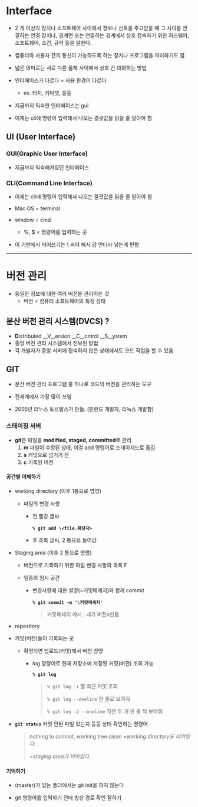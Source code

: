 # Interface

* 2 개 이상의 장치나 소프트웨어 사이에서 정보나 신호를 주고받을 때 그 사이를 연결하는 연결                                                                                                                                     장치나, 경계면 또는 연결하는 경계에서 상호 접속하기 위한 하드웨어, 소프트웨어, 조건, 규약 등을 말한다.
* 컴퓨터와 사용자 간의 통신이 가능하도록 하는 장치나 프로그램을 의미하기도 함.
* 넓은 의미로는 서로 다른 물체 사이에서 상호 간 대화하는 방법

* 인터페이스가 다르다 = 사용 환경이 다르다 
  * ex. 터치, 키마셋,  등등 

* 지금까지 익숙한 인터페이스는 gui
* 이제는 cli에 명령어 입력해서 나오는 결괏값을 읽을 줄 알아야 함 



## UI (User Interface)

### GUI(Graphic User Interface)

* 지금까지 익숙해져있던 인터페이스
  



### CLI(Command Line Interface)

* 이제는 cli에 명령어 입력해서 나오는 결괏값을 읽을 줄 알아야 함 
* Mac OS = terminal
* window = cmd
  * %, $ = 명령어를 입력하는 곳

* 이 기반에서 띄어쓰기는 \ 써야 해서 걍 언더바 넣는게 편함 





---





# 버전 관리

+ 동일한 정보에 대한 여러 버전을 관리하는 것
  * 버전 = 컴퓨터 소프트웨어의 특정 상태
    


## 분산 버전 관리 시스템(DVCS) ? 

+ **D**istributed __V__ersion __C__ontrol __S__ystem
+ 중앙 버전 관리 시스템에서 진보된 방법
+ 각 개발자가 중앙 서버에 접속하지 않은 상태에서도 코드 작업을 할 수 있음



## GIT

* 분산 버전 관리 프로그램 중 하나로 코드의 버전을 관리하는 도구

* 전세계에서 가장 많이 쓰임 

* 2005년 리누스 토르발스가 만듦. (핀란드 개발자, 리눅스 개발함)





### 스테이징 서버

+ **git**은 파일을 **modified, staged, committed**로 관리
  1. **m** 파일이 수정된 상태, 이걸 add 명령어로 스테이지드로 옮김
  2. **s** 커밋으로 넘기기 전 
  3. **c** 기록된 버전 



#### 공간별 이해하기

* working directory (이후 1통으로 명명)

  + 파일의 변경 사항 

    * 전 빨강 글씨 

      **`% git add \<file.확장자>`**

    * 후 초록 글씨, 2 통으로 들어감 

* Staging area (이후 2 통으로 명명)

  * 버전으로 기록하기 위한 파일 변경 사항의 목록 F

  * 일종의 임시 공간

    * 변경사항에 대한 설명(=커밋메세지)와 함께  commit

      **`% git commit -m '\커밋메세지'`**

      > 커밋메세지 예시 : 내가 버전a만듦 
  
* repository

* 커밋(버전)들이 기록되는 곳
  * 확정되면 업로드(커밋)해서 버전 땅땅
  
    * log 명령어로 현재 저장소에 저장된 커밋(버전) 조회 가능
  
      **`% git log`**
  
      > `% git log -1` 젤 최근 커밋 조회
      >
      > `% git log --oneline` 한 줄로 보여줘 
      >
      > `% git log -2 --oneline` 직전 두 개 한 줄 씩 보여줘 



* **`git status`** 커밋 안된 파일 있는지 등등 상태 확인하는 명령어 

   > nothing to commit,  working tree clean *=working directory도 비어있다.*
   >
   > =*staging area가 비어있다.*



#### 기억하기 

* (master)가 있는 폴더에서는 git init을 하지 않는다 

* git 명령어를 입력하기 전에 항상 경로 확인 잘하기 

